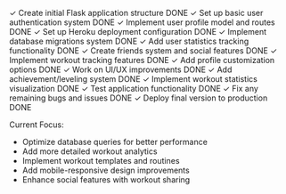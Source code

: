 ✓ Create initial Flask application structure DONE
✓ Set up basic user authentication system DONE
✓ Implement user profile model and routes DONE
✓ Set up Heroku deployment configuration DONE
✓ Implement database migrations system DONE
✓ Add user statistics tracking functionality DONE
✓ Create friends system and social features DONE
✓ Implement workout tracking features DONE
✓ Add profile customization options DONE
✓ Work on UI/UX improvements DONE
✓ Add achievement/leveling system DONE
✓ Implement workout statistics visualization DONE
✓ Test application functionality DONE
✓ Fix any remaining bugs and issues DONE
✓ Deploy final version to production DONE

Current Focus:
- Optimize database queries for better performance
- Add more detailed workout analytics
- Implement workout templates and routines
- Add mobile-responsive design improvements
- Enhance social features with workout sharing 